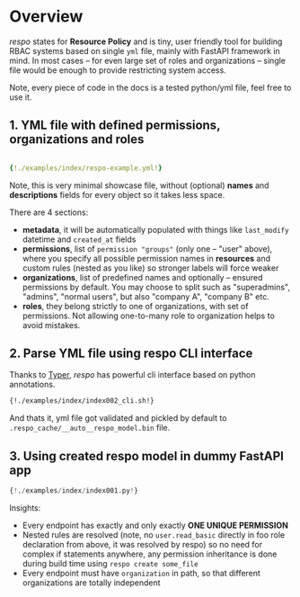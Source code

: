# Overview

_respo_ states for **Resource Policy** and is tiny, user friendly tool for building RBAC systems based on single `yml` file, mainly with FastAPI framework in mind. In most cases – for even large set of roles and organizations – single file would be enough to provide restricting system access.

Note, every piece of code in the docs is a tested python/yml file, feel free to use it.

## 1. YML file with defined permissions, organizations and roles

```yaml

{!./examples/index/respo-example.yml!}
```

Note, this is very minimal showcase file, without (optional) **names** and **descriptions** fields for every object so it takes less space.

There are 4 sections:

- **metadata**, it will be automatically populated with things like `last_modify` datetime and `created_at` fields
- **permissions**, list of `permission "groups"` (only one – "user" above), where you specify all possible permission names in **resources** and custom rules (nested as you like) so stronger labels will force weaker
- **organizations**, list of predefined names and optionally – ensured permissions by default. You may choose to split such as "superadmins", "admins", "normal users", but also "company A", "company B" etc.
- **roles**, they belong strictly to one of organizations, with set of permissions. Not allowing one-to-many role to organization helps to avoid mistakes.

## 2. Parse YML file using respo CLI interface

Thanks to [Typer](https://typer.tiangolo.com/), _respo_ has powerful cli interface based on python annotations.

```sh
{!./examples/index/index002_cli.sh!}
```

And thats it, yml file got validated and pickled by default to `.respo_cache/__auto__respo_model.bin` file.

## 3. Using created respo model in dummy FastAPI app

```python
{!./examples/index/index001.py!}

```

Insights:

- Every endpoint has exactly and only exactly **ONE UNIQUE PERMISSION**
- Nested rules are resolved (note, no `user.read_basic` directly in foo role declaration from above, it was resolved by respo) so no need for complex if statements anywhere, any permission inheritance is done during build time using `respo create some_file`
- Every endpoint must have `organization` in path, so that different organizations are totally independent

<br>
<br>
<br>
<br>
